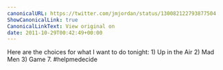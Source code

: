 ```yaml
---
canonicalURL: https://twitter.com/jmjordan/status/130082122793877504
ShowCanonicalLink: true
CanonicalLinkText: View original on
date: 2011-10-29T00:42:49+00:00
---
```

Here are the choices for what I want to do tonight: 1) Up in the Air 2) Mad Men 3) Game 7. #helpmedecide